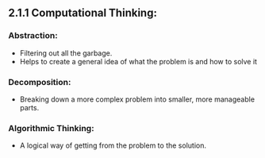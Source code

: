## 2.1.1 Computational Thinking:

### Abstraction:  
* Filtering out all the garbage.
* Helps to create a general idea of what the problem is and how to solve it

### Decomposition:  
* Breaking down a more complex problem into smaller, more manageable parts.

### Algorithmic Thinking:  
* A logical way of getting from the problem to the solution.
